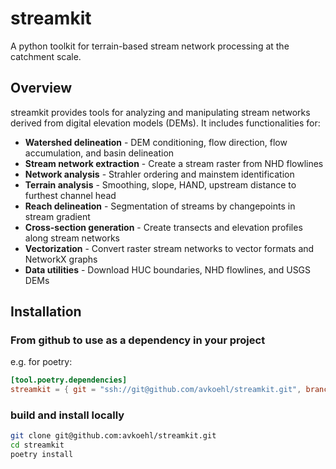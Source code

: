 # streamkit

A python toolkit for terrain-based stream network processing at the catchment scale.

## Overview

streamkit provides tools for analyzing and manipulating stream networks derived from digital elevation models (DEMs). It includes functionalities for:


- **Watershed delineation** - DEM conditioning, flow direction, flow accumulation, and basin delineation
- **Stream network extraction** - Create a stream raster from NHD flowlines
- **Network analysis** - Strahler ordering and mainstem identification
- **Terrain analysis** - Smoothing, slope, HAND, upstream distance to furthest channel head
- **Reach delineation** - Segmentation of streams by changepoints in stream gradient
- **Cross-section generation** - Create transects and elevation profiles along stream networks
- **Vectorization** - Convert raster stream networks to vector formats and NetworkX graphs
- **Data utilities** - Download HUC boundaries, NHD flowlines, and USGS DEMs

## Installation

### From github to use as a dependency in your project

e.g. for poetry:
```toml
[tool.poetry.dependencies]
streamkit = { git = "ssh://git@github.com/avkoehl/streamkit.git", branch = "main" }
```

### build and install locally

```bash
git clone git@github.com:avkoehl/streamkit.git
cd streamkit
poetry install
```
